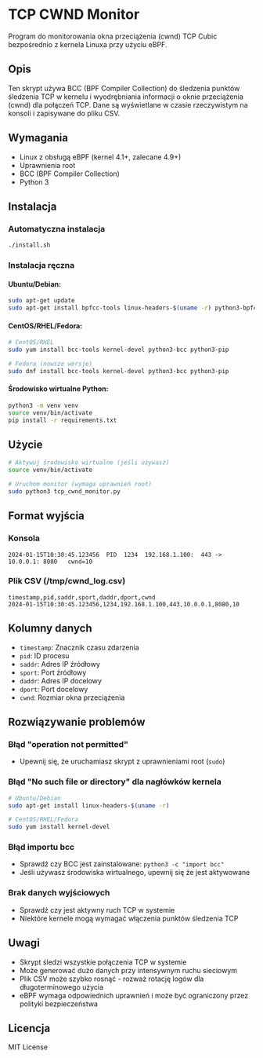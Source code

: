 # TCP CWND Monitor

Program do monitorowania okna przeciążenia (cwnd) TCP Cubic bezpośrednio z kernela Linuxa przy użyciu eBPF.

## Opis

Ten skrypt używa BCC (BPF Compiler Collection) do śledzenia punktów śledzenia TCP w kernelu i wyodrębniania informacji o oknie przeciążenia (cwnd) dla połączeń TCP. Dane są wyświetlane w czasie rzeczywistym na konsoli i zapisywane do pliku CSV.

## Wymagania

- Linux z obsługą eBPF (kernel 4.1+, zalecane 4.9+)
- Uprawnienia root
- BCC (BPF Compiler Collection)
- Python 3

## Instalacja

### Automatyczna instalacja

```bash
./install.sh
```

### Instalacja ręczna

#### Ubuntu/Debian:
```bash
sudo apt-get update
sudo apt-get install bpfcc-tools linux-headers-$(uname -r) python3-bpfcc python3-pip python3-venv
```

#### CentOS/RHEL/Fedora:
```bash
# CentOS/RHEL
sudo yum install bcc-tools kernel-devel python3-bcc python3-pip

# Fedora (nowsze wersje)
sudo dnf install bcc-tools kernel-devel python3-bcc python3-pip
```

#### Środowisko wirtualne Python:
```bash
python3 -m venv venv
source venv/bin/activate
pip install -r requirements.txt
```

## Użycie

```bash
# Aktywuj środowisko wirtualne (jeśli używasz)
source venv/bin/activate

# Uruchom monitor (wymaga uprawnień root)
sudo python3 tcp_cwnd_monitor.py
```

## Format wyjścia

### Konsola
```
2024-01-15T10:30:45.123456  PID  1234  192.168.1.100:  443 -> 10.0.0.1: 8080   cwnd=10
```

### Plik CSV (/tmp/cwnd_log.csv)
```csv
timestamp,pid,saddr,sport,daddr,dport,cwnd
2024-01-15T10:30:45.123456,1234,192.168.1.100,443,10.0.0.1,8080,10
```

## Kolumny danych

- `timestamp`: Znacznik czasu zdarzenia
- `pid`: ID procesu
- `saddr`: Adres IP źródłowy
- `sport`: Port źródłowy
- `daddr`: Adres IP docelowy  
- `dport`: Port docelowy
- `cwnd`: Rozmiar okna przeciążenia

## Rozwiązywanie problemów

### Błąd "operation not permitted"
- Upewnij się, że uruchamiasz skrypt z uprawnieniami root (`sudo`)

### Błąd "No such file or directory" dla nagłówków kernela
```bash
# Ubuntu/Debian
sudo apt-get install linux-headers-$(uname -r)

# CentOS/RHEL/Fedora
sudo yum install kernel-devel
```

### Błąd importu bcc
- Sprawdź czy BCC jest zainstalowane: `python3 -c "import bcc"`
- Jeśli używasz środowiska wirtualnego, upewnij się że jest aktywowane

### Brak danych wyjściowych
- Sprawdź czy jest aktywny ruch TCP w systemie
- Niektóre kernele mogą wymagać włączenia punktów śledzenia TCP

## Uwagi

- Skrypt śledzi wszystkie połączenia TCP w systemie
- Może generować dużo danych przy intensywnym ruchu sieciowym
- Plik CSV może szybko rosnąć - rozważ rotację logów dla długoterminowego użycia
- eBPF wymaga odpowiednich uprawnień i może być ograniczony przez polityki bezpieczeństwa

## Licencja

MIT License
